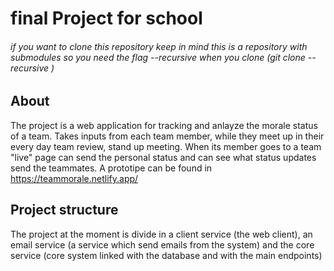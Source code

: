 # final Project for school
###### if you want to clone this repository keep in mind this is a repository with submodules so you need the flag --recursive when you clone (git clone --recursive <this repo>)
  ## About
  The project is a web application for tracking and anlayze the morale status of a team. Takes inputs from each team member, while they meet up in their every day team review, stand up meeting. When its member goes to a team "live" page can send the personal status and can see what status updates send the teammates. A prototipe can be found in https://teammorale.netlify.app/
  ## Project structure
  The project at the moment is divide in a client service (the web client), an email service (a service which send emails from the system) and the core service (core system linked with the database and with the main endpoints)
